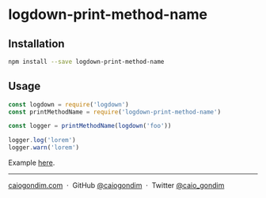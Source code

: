 # logdown-print-method-name

## Installation

```bash
npm install --save logdown-print-method-name
```

## Usage

```js
const logdown = require('logdown')
const printMethodName = require('logdown-print-method-name')

const logger = printMethodName(logdown('foo'))

logger.log('lorem')
logger.warn('lorem')
```

Example [here](https://github.com/caiogondim/logdown-print-method-name.js/example/index.js).

---

[caiogondim.com](https://caiogondim.com) &nbsp;&middot;&nbsp;
GitHub [@caiogondim](https://github.com/caiogondim) &nbsp;&middot;&nbsp;
Twitter [@caio_gondim](https://twitter.com/caio_gondim)
